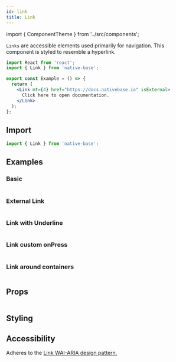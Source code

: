 ```yaml
---
id: link
title: Link
---
```


import { ComponentTheme } from '../src/components';

`Links` are accessible elements used primarily for navigation. This component is styled to resemble a hyperlink.

```jsx isShowcase
import React from 'react';
import { Link } from 'native-base';

export const Example = () => {
  return (
    <Link mt={4} href="https://docs.nativebase.io" isExternal>
      Click here to open documentation.
    </Link>
  );
};
```

## Import

```jsx
import { Link } from 'native-base';
```

## Examples

### Basic

```ComponentSnackPlayer path=components,primitives,Link,Basic.tsx

```

### External Link

```ComponentSnackPlayer path=components,primitives,Link,ExternalLink.tsx

```

### Link with Underline

```ComponentSnackPlayer path=components,primitives,Link,UnderlineLink.tsx

```

### Link custom onPress

```ComponentSnackPlayer path=components,primitives,Link,CustomOnPress.tsx

```

### Link around containers

```ComponentSnackPlayer path=components,primitives,Link,CompositeLink.tsx

```

## Props

```ComponentPropTable path=primitives,Link,index.tsx

```

## Styling

<ComponentTheme name="link" />

## Accessibility

Adheres to the [Link WAI-ARIA design pattern.](https://www.w3.org/TR/wai-aria-practices-1.2/#link)
